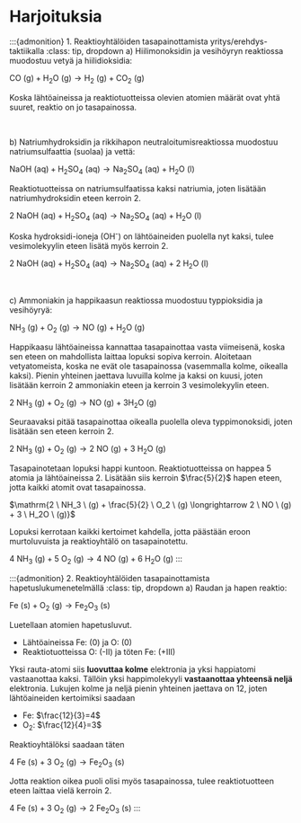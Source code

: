 # Harjoituksia

:::{admonition} 1. Reaktioyhtälöiden tasapainottamista yritys/erehdys-taktiikalla
:class: tip, dropdown
a) Hiilimonoksidin ja vesihöyryn reaktiossa muodostuu vetyä ja hiilidioksidia:

$\mathrm{CO \ (g) + H_2O \ (g) \longrightarrow H_2 \ (g) + CO_2 \ (g)}$

Koska lähtöaineissa ja reaktiotuotteissa olevien atomien määrät ovat yhtä suuret, reaktio on jo tasapainossa.

<br>

b) Natriumhydroksidin ja rikkihapon neutraloitumisreaktiossa muodostuu natriumsulfaattia (suolaa) ja vettä:

$\mathrm{NaOH \ (aq) + H_2SO_4 \ (aq) \longrightarrow Na_2SO_4 \ (aq) + H_2O \ (l)}$

Reaktiotuotteissa on natriumsulfaatissa kaksi natriumia, joten lisätään natriumhydroksidin eteen kerroin 2.

$\mathrm{2 \ NaOH \ (aq) + H_2SO_4 \ (aq) \longrightarrow Na_2SO_4 \ (aq) + H_2O \ (l)}$

Koska hydroksidi-ioneja (OH<sup>-</sup>) on lähtöaineiden puolella nyt kaksi, tulee vesimolekyylin eteen lisätä myös kerroin 2.

$\mathrm{2 \ NaOH \ (aq) + H_2SO_4 \ (aq) \longrightarrow Na_2SO_4 \ (aq) + 2 \ H_2O \ (l)}$

<br>

c) Ammoniakin ja happikaasun reaktiossa muodostuu typpioksidia ja vesihöyryä:

$\mathrm{NH_3 \ (g) + O_2 \ (g) \longrightarrow NO \ (g) + H_2O \ (g)}$

Happikaasu lähtöaineissa kannattaa tasapainottaa vasta viimeisenä, koska sen eteen on mahdollista laittaa lopuksi sopiva kerroin. Aloitetaan vetyatomeista, koska ne evät ole tasapainossa (vasemmalla kolme, oikealla kaksi). Pienin yhteinen jaettava luvuilla kolme ja kaksi on kuusi, joten lisätään kerroin 2 ammoniakin eteen ja kerroin 3 vesimolekyylin eteen.

$\mathrm{2 \ NH_3 \ (g) + O_2 \ (g) \longrightarrow NO \ (g) + 3 H_2O \ (g)}$

Seuraavaksi pitää tasapainottaa oikealla puolella oleva typpimonoksidi, joten lisätään sen eteen kerroin 2.

$\mathrm{2 \ NH_3 \ (g) + O_2 \ (g) \longrightarrow 2 \ NO \ (g) + 3 \ H_2O \ (g)}$

Tasapainotetaan lopuksi happi kuntoon. Reaktiotuotteissa on happea 5 atomia ja lähtöaineissa 2. Lisätään siis kerroin $\frac{5}{2}$ hapen eteen, jotta kaikki atomit ovat tasapainossa.

$\mathrm{2 \ NH_3 \ (g) + \frac{5}{2} \ O_2 \ (g) \longrightarrow 2 \ NO \ (g) + 3 \ H_2O \ (g)}$

Lopuksi kerrotaan kaikki kertoimet kahdella, jotta päästään eroon murtoluvuista ja reaktioyhtälö on tasapainotettu.

$\mathrm{4 \ NH_3 \ (g) + 5 \ O_2 \ (g) \longrightarrow 4 \ NO \ (g) + 6 \ H_2O \ (g)}$
:::

:::{admonition} 2. Reaktioyhtälöiden tasapainottamista hapetuslukumenetelmällä
:class: tip, dropdown
a) Raudan ja hapen reaktio:

$\mathrm{Fe \ (s) + O_2 \ (g) \longrightarrow Fe_2O_3 \ (s)}$

Luetellaan atomien hapetusluvut.
- Lähtöaineissa Fe: (0) ja O: (0)
- Reaktiotuotteissa O: (-II) ja töten Fe: (+III)

Yksi rauta-atomi siis **luovuttaa kolme** elektronia ja yksi happiatomi vastaanottaa kaksi.  Tällöin yksi happimolekyyli **vastaanottaa yhteensä neljä** elektronia. Lukujen kolme ja neljä pienin yhteinen jaettava on 12, joten lähtöaineiden kertoimiksi saadaan
- Fe: $\frac{12}{3}=4$
- O<sub>2</sub>: $\frac{12}{4}=3$

Reaktioyhtälöksi saadaan täten

$\mathrm{4 \ Fe \ (s) + 3 \ O_2 \ (g) \longrightarrow Fe_2O_3 \ (s)}$

Jotta reaktion oikea puoli olisi myös tasapainossa, tulee reaktiotuotteen eteen laittaa vielä kerroin 2.

$\mathrm{4 \ Fe \ (s) + 3 \ O_2 \ (g) \longrightarrow 2 \ Fe_2O_3 \ (s)}$
:::